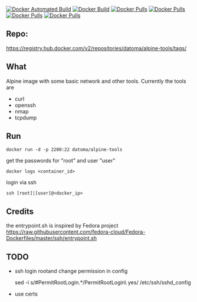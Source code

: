 [![Docker Automated Build](https://img.shields.io/docker/automated/datoma/alpine-tools?style=plastic)](https://hub.docker.com/r/datoma/alpine-tools/) [![Docker Build](https://img.shields.io/docker/build/datoma/alpine-tools?style=plastic)](https://hub.docker.com/r/datoma/alpine-tools/) [![Docker Pulls](https://img.shields.io/docker/pulls/datoma/alpine-tools?style=plastic)](https://hub.docker.com/r/datoma/alpine-tools/) [![Docker Pulls](https://img.shields.io/docker/stars/datoma/alpine-tools?style=plastic)](https://hub.docker.com/r/datoma/alpine-tools/) [![Docker Pulls](https://img.shields.io/microbadger/layers/datoma/alpine-tools?style=plastic)](https://hub.docker.com/r/datoma/alpine-tools/) [![Docker Pulls](https://img.shields.io/microbadger/image-size/datoma/alpine-tools?style=plastic)](https://hub.docker.com/r/datoma/alpine-tools/)

## Repo:
https://registry.hub.docker.com/v2/repositories/datoma/alpine-tools/tags/

## What
Alpine image with some basic network and other tools. Currently the tools are
- curl
- openssh
- nmap
- tcpdump


## Run
    docker run -d -p 2200:22 datoma/alpine-tools
get the passwords for "root" and user "user"

    docker logs <container_id>
login via ssh

    ssh [root]|[user]@<docker_ip>

## Credits
the entrypoint.sh is inspired by Fedora project https://raw.githubusercontent.com/fedora-cloud/Fedora-Dockerfiles/master/ssh/entrypoint.sh

## TODO
- ssh login rootand change permission in config

    sed -i s/#PermitRootLogin.*/PermitRootLogin\ yes/ /etc/ssh/sshd_config
- use certs
